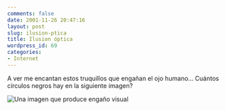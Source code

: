```yaml
---
comments: false
date: 2001-11-26 20:47:16
layout: post
slug: ilusion-ptica
title: Ilusion óptica
wordpress_id: 69
categories:
- Internet
---
```


A ver me encantan estos truquillos que engañan el ojo humano… Cuántos círculos negros hay en la siguiente imagen?





![Una imagen que produce engaño visual](http://www.ingridonline.dk/blog/img/countblackdots.png)




 
